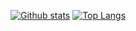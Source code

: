 [![Github stats](https://github-readme-stats.vercel.app/api?username=aaminly&show_icons=true&include_all_commits=true)](https://github.com/aaminly/github-readme-stats)
[![Top Langs](https://github-readme-stats.vercel.app/api/top-langs/?username=aaminly&layout=compact)](https://github.com/aaminly/github-readme-stats)
